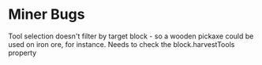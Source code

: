 # Miner Bugs

Tool selection doesn't filter by target block - so a wooden pickaxe could be used on iron ore, for instance. Needs to check the block.harvestTools property